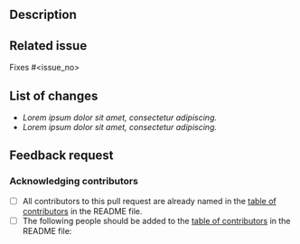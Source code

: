 <!-- If you have opened the pull request early and know that its contents are not ready for review or to be merged, add "[WIP]" at the start of the pull request title, which stands for "Work in Progress". When you are happy with it and are happy for it to be merged into the main repository, change the "[WIP]" in the title of the pull request to "[Ready for review]" -->

<!-- Provide a general summary of your changes in the Title above -->

## Description

<!-- Describe your changes in detail -->

## Related issue
<!-- If there is a related issue please mention -->
Fixes #<issue_no>

## List of changes
<!-- Make a list of changes proposed in your PR -->
<!-- We suggest using bullets (indicated by * or -) and filled checkboxes [x] here -->

* *Lorem ipsum dolor sit amet, consectetur adipiscing.*
* *Lorem ipsum dolor sit amet, consectetur adipiscing.*

## Feedback request
<!-- Describe what the reviewer should concentrate their feedback on -->

<!-- Make sure to add all the relevant tags according to the CONTRIBUTING.md after submitting your PR -->
<!-- Thank you for your contribution! -->

### Acknowledging contributors

<!-- Please select the correct box -->

- [ ] All contributors to this pull request are already named in the [table of contributors](https://github.com/pycon-mentored-sprints/community-handbook#readme) in the README file.
- [ ] The following people should be added to the [table of contributors](https://github.com/pycon-mentored-sprints/community-handbook#readme) in the README file: <!-- replace this text with the GitHub IDs of any new contributors -->